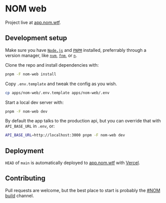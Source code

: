 # NOM web

Project live at [app.nom.wtf](https://app.nom.wtf).

## Development setup

Make sure you have [`Node.js`](https://nodejs.org/en/) and [`PNPM`](https://pnpm.io/) installed, preferrably through a version manager, like [`nvm`](https://github.com/nvm-sh/nvm), [`fnm`](https://github.com/Schniz/fnm), or [`n`](https://github.com/tj/n).

Clone the repo and install dependencies with:

```sh
pnpm -F nom-web install
```

Copy `.env.template` and tweak the config as you wish.

```sh
cp apps/nom-web/.env.template apps/nom-web/.env
```

Start a local dev server with:

```sh
pnpm -F nom-web dev
```

By default the app talks to the production api, but you can override that with `API_BASE_URL` in `.env`, or:

```sh
API_BASE_URL=http://localhost:3000 pnpm -F nom-web dev
```

## Deployment

`HEAD` of `main` is automatically deployed to [app.nom.wtf](https://app.nom.wtf) with [Vercel](https://vercel.com/).

## Contributing

Pull requests are welcome, but the best place to start is probably the [#NOM build](https://app.nom.wtf/channels/62b804a4a1af5d8cf1732cb2) channel.

